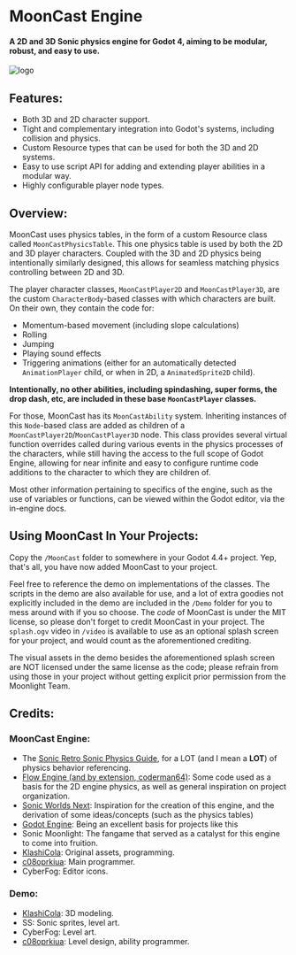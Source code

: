 # MoonCast Engine
#### A 2D and 3D Sonic physics engine for Godot 4, aiming to be modular, robust, and easy to use. 

![logo](https://github.com/Moonlight-Team/MoonCast/blob/main/splash.png)

## Features:
* Both 3D and 2D character support.
* Tight and complementary integration into Godot's systems, including collision and physics.
* Custom Resource types that can be used for both the 3D and 2D systems.
* Easy to use script API for adding and extending player abilities in a modular way.
* Highly configurable player node types.

## Overview:

MoonCast uses physics tables, in the form of a custom Resource class called `MoonCastPhysicsTable`. This one physics table is used by both the 2D and 3D player characters. Coupled with the 3D and 2D physics being intentionally similarly designed, this allows for seamless matching physics controlling between 2D and 3D. 

The player character classes, `MoonCastPlayer2D` and `MoonCastPlayer3D`, are the custom `CharacterBody`-based classes with which characters are built. On their own, they contain the code for:
* Momentum-based movement (including slope calculations)
* Rolling
* Jumping
* Playing sound effects
* Triggering animations (either for an automatically detected `AnimationPlayer` child, or when in 2D, a `AnimatedSprite2D` child). 

**Intentionally, no other abilities, including spindashing, super forms, the drop dash, etc, are included in these base `MoonCastPlayer` classes.**

For those, MoonCast has its `MoonCastAbility` system. Inheriting instances of this `Node`-based class are added as children of a `MoonCastPlayer2D`/`MoonCastPlayer3D` node. This class provides several virtual function overrides called during various events in the physics processes of the characters, while still having the access to the full scope of Godot Engine, allowing for near infinite and easy to configure runtime code additions to the character to which they are children of. 

Most other information pertaining to specifics of the engine, such as the use of variables or functions, can be viewed within the Godot editor, via the in-engine docs.

## Using MoonCast In Your Projects:

Copy the `/MoonCast` folder to somewhere in your Godot 4.4+ project. Yep, that's all, you have now added MoonCast to your project. 

Feel free to reference the demo on implementations of the classes. The scripts in the demo are also available for use, and a lot of extra goodies not explicitly included in the demo are included in the `/Demo` folder for you to mess around with if you so choose. The *code* of MoonCast is under the MIT license, so please don't forget to credit MoonCast in your project. The `splash.ogv` video in `/video` is available to use as an optional splash screen for your project, and would count as the aforementioned crediting. 

The visual assets in the demo besides the aforementioned splash screen are NOT licensed under the same license as the code; please refrain from using those in your project without getting explicit prior permission from the Moonlight Team. 

## Credits:
### MoonCast Engine:
* The [Sonic Retro Sonic Physics Guide](https://info.sonicretro.org/Sonic_Physics_Guide), for a LOT (and I mean a **LOT**) of physics behavior referencing. 
* [Flow Engine (and by extension, coderman64)](https://github.com/coderman64/flow-engine/tree/godot-4): Some code used as a basis for the 2D engine physics, as well as general inspiration on project organization.
* [Sonic Worlds Next](https://github.com/Techokami/SonicWorldsNext): Inspiration for the creation of this engine, and the derivation of some ideas/concepts (such as the physics tables)
* [Godot Engine](https://github.com/godotengine/godot): Being an excellent basis for projects like this 
* Sonic Moonlight: The fangame that served as a catalyst for this engine to come into fruition.
* [KlashiCola](https://github.com/Klashicola): Original assets, programming.
* [c08oprkiua](https://github.com/c08oprkiua): Main programmer.
* CyberFog: Editor icons.
### Demo:
* [KlashiCola](https://github.com/Klashicola): 3D modeling.
* SS: Sonic sprites, level art.
* CyberFog: Level art.
* [c08oprkiua](https://github.com/c08oprkiua): Level design, ability programmer.